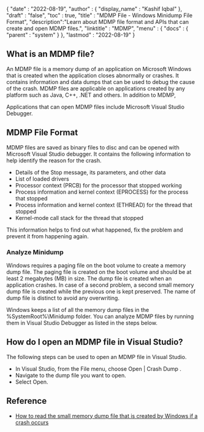 {
  "date" : "2022-08-19",
  "author" : {
    "display_name" : "Kashif Iqbal"
  },
  "draft" : "false",
  "toc" : true,
  "title" : "MDMP File - Windows Minidump File Format",
  "description":"Learn about MDMP file format and APIs that can create and open MDMP files.",
  "linktitle" : "MDMP",
  "menu" : {
    "docs" : {
      "parent" : "system"
    }
  },
  "lastmod" : "2022-08-19"
}

## What is an MDMP file?

An MDMP file is a memory dump of an application on Microsoft Windows that is created when the application closes abnormally or crashes. It contains information and data dumps that can be used to debug the cause of the crash. MDMP files are applicable on applications created by any platform such as Java, C++, .NET and others. In addition to MDMP, 

Applications that can open MDMP files include Microsoft Visual Studio Debugger.

## MDMP File Format

MDMP files are saved as binary files to disc and can be opened with Microsoft Visual Studio debugger. It contains the following information to help identify the reason for the crash.

 * Details of the Stop message, its parameters, and other data
 * List of loaded drivers
 * Processor context (PRCB) for the processor that stopped working
 * Process information and kernel context (EPROCESS) for the process that stopped
 * Process information and kernel context (ETHREAD) for the thread that stopped
 * Kernel-mode call stack for the thread that stopped

This information helps to find out what happened, fix the problem and prevent it from happening again.

### Analyze Minidump

Windows requires a paging file on the boot volume to create a memory dump file. The paging file is created on the boot volume and should be at least 2 megabytes (MB) in size. The dump file is created when an application crashes. In case of a second problem, a second small memory dump file is created while the previous one is kept preserved. The name of dump file is distinct to avoid any overwriting.

Windows keeps a list of all the memory dump files in the %SystemRoot%\Minidump folder. You can analyze MDMP files by running them in Visual Studio Debugger as listed in the steps below.

## How do I open an MDMP file in Visual Studio?

The following steps can be used to open an MDMP file in Visual Studio.

 * In Visual Studio, from the File menu, choose Open | Crash Dump .
 * Navigate to the dump file you want to open.
 * Select Open.

## Reference

* [How to read the small memory dump file that is created by Windows if a crash occurs](https://learn.microsoft.com/en-us/troubleshoot/windows-client/performance/read-small-memory-dump-file)
